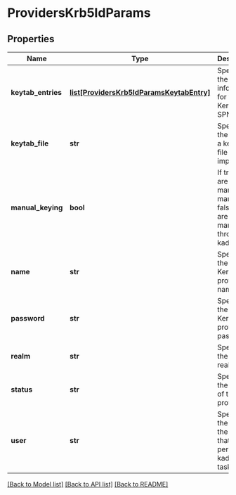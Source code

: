 # ProvidersKrb5IdParams

## Properties
Name | Type | Description | Notes
------------ | ------------- | ------------- | -------------
**keytab_entries** | [**list[ProvidersKrb5IdParamsKeytabEntry]**](ProvidersKrb5IdParamsKeytabEntry.md) | Specifies the key information for the Kerberos SPNs. | [optional] 
**keytab_file** | **str** | Specifies the path to a keytab file to import. | [optional] 
**manual_keying** | **bool** | If true, keys are managed manually. If false, keys are managed through kadmin. | [optional] 
**name** | **str** | Specifies the Kerberos provider name. | [optional] 
**password** | **str** | Specifies the Kerberos provider password. | [optional] 
**realm** | **str** | Specifies the name of realm. | [optional] 
**status** | **str** | Specifies the status of the provider. | [optional] 
**user** | **str** | Specifies the name of the user that performs kadmin tasks. | [optional] 

[[Back to Model list]](../README.md#documentation-for-models) [[Back to API list]](../README.md#documentation-for-api-endpoints) [[Back to README]](../README.md)


